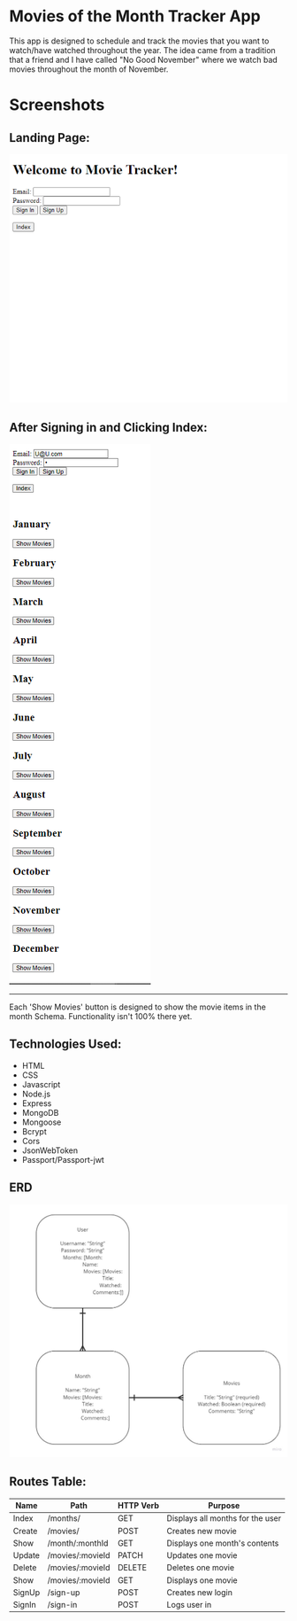 # Movies of the Month Tracker App
This app is designed to schedule and track the movies that you want to watch/have watched throughout the year.
The idea came from a tradition that a friend and I have called "No Good November" where we watch bad movies throughout the month of November.
# Screenshots
## Landing Page:
![](./screenshots/landingpage.png)
## After Signing in and Clicking Index:
![](./screenshots/afterindex.png)

---
Each 'Show Movies' button is designed to show the movie items in the month Schema. Functionality isn't 100% there yet.
## Technologies Used:
- HTML
- CSS
- Javascript
- Node.js
- Express
- MongoDB
- Mongoose
- Bcrypt
- Cors
- JsonWebToken
- Passport/Passport-jwt
## ERD
![](./wireframe/Movie%20Tracker%20Wireframe%20(3).jpg)
## Routes Table: 

| Name        | Path                             |HTTP Verb    |Purpose             |
| ----------- | -------------------------------- | ----------- | ------------------ |
| Index       | /months/                        |GET          |Displays all months for the user|
| Create      | /movies/                        |POST         |Creates new movie  |
| Show        | /month/:monthId               |GET          |Displays one month's contents |
| Update      | /movies/:movieId               |PATCH        |Updates one movie  |
| Delete      | /movies/:movieId               |DELETE       |Deletes one movie  |
| Show        | /movies/:movieId               |GET          |Displays one movie |
| SignUp      | /sign-up                         |POST         |Creates new login   |
| SignIn      | /sign-in                         |POST         |Logs user in        |
